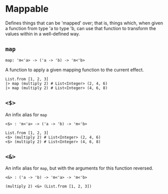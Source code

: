 # Mappable

Defines things that can be 'mapped' over; that is, things which, when given
a function from type 'a to type 'b, can use that function to transform the
values within in a well-defined way.

## `map`

```aml
map: 'm<'a> -> ('a -> 'b) -> 'm<'b>
```

A function to apply a given mapping function to the current effect.

```aml
List.from [1, 2, 3]
|> map (multiply 2) # List<Integer> (2, 4, 6)
|> map (multiply 2) # List<Integer> (4, 6, 8)
```

## `<$>`

An infix alias for `map`

```aml
<$> : 'm<'a> -> ('a -> 'b) -> 'm<'b>
```

```aml
List.from [1, 2, 3]
<$> (multiply 2) # List<Integer> (2, 4, 6)
<$> (multiply 2) # List<Integer> (4, 6, 8)
```

## `<&>`

An infix alias for `map`, but with the arguments for this function reversed.

```aml
<&> : ('a -> 'b) -> 'm<'a> -> 'm<'b>
```

```aml
(multiply 2) <&> (List.from [1, 2, 3])
```
